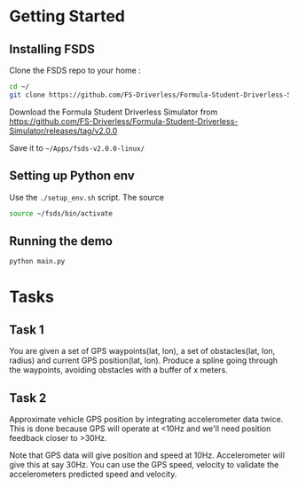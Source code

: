 # Getting Started

## Installing FSDS

Clone the FSDS repo to your home :

```bash
cd ~/
git clone https://github.com/FS-Driverless/Formula-Student-Driverless-Simulator
```

Download the Formula Student Driverless Simulator from https://github.com/FS-Driverless/Formula-Student-Driverless-Simulator/releases/tag/v2.0.0

Save it to `~/Apps/fsds-v2.0.0-linux/`

## Setting up Python env

Use the `./setup_env.sh` script. The source
```bash
source ~/fsds/bin/activate
```

## Running the demo

```bash
python main.py
```

# Tasks

## Task 1

You are given a set of GPS waypoints(lat, lon), a set of obstacles(lat, lon, radius) and current GPS position(lat, lon). Produce a spline going through the waypoints, avoiding obstacles with a buffer of x meters.

## Task 2

Approximate vehicle GPS position by integrating accelerometer data twice. This is done because GPS will operate at <10Hz and we'll need position feedback closer to >30Hz.

Note that GPS data will give position and speed at 10Hz. Accelerometer will give this at say 30Hz. You can use the GPS speed, velocity to validate the accelerometers predicted speed and velocity.